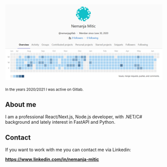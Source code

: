 <img src="gitlab.png" alt="My Gitlab calendar">

<sub>In the years 2020/2021 I was active on Gitlab.</sub>

## About me

I am a professional React/Next.js, Node.js developer, with .NET/C# background and lately interest in FastAPI and Python. 

## Contact

If you want to work with me you can contact me via Linkedin: 

<strong><a href="https://www.linkedin.com/in/nemanja-mitic/">https://www.linkedin.com/in/nemanja-mitic</a></strong>